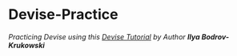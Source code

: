 # Devise-Practice
###### Practicing Devise using this [Devise Tutorial](https://www.sitepoint.com/devise-authentication-in-depth/) by Author __Ilya Bodrov-Krukowski__
